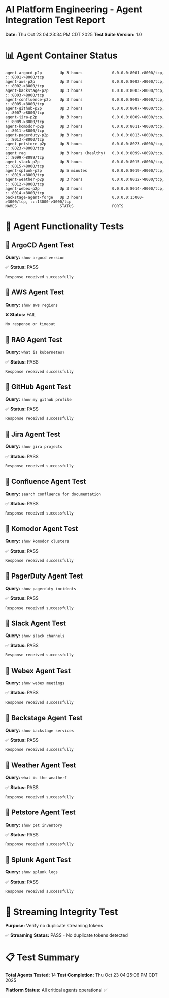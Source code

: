 # AI Platform Engineering - Agent Integration Test Report
**Date:** Thu Oct 23 04:23:34 PM CDT 2025
**Test Suite Version:** 1.0

# 📊 Agent Container Status

```
agent-argocd-p2p        Up 3 hours             0.0.0.0:8001->8000/tcp, :::8001->8000/tcp
agent-aws-p2p           Up 2 hours             0.0.0.0:8002->8000/tcp, :::8002->8000/tcp
agent-backstage-p2p     Up 3 hours             0.0.0.0:8003->8000/tcp, :::8003->8000/tcp
agent-confluence-p2p    Up 3 hours             0.0.0.0:8005->8000/tcp, :::8005->8000/tcp
agent-github-p2p        Up 3 hours             0.0.0.0:8007->8000/tcp, :::8007->8000/tcp
agent-jira-p2p          Up 3 hours             0.0.0.0:8009->8000/tcp, :::8009->8000/tcp
agent-komodor-p2p       Up 3 hours             0.0.0.0:8011->8000/tcp, :::8011->8000/tcp
agent-pagerduty-p2p     Up 3 hours             0.0.0.0:8013->8000/tcp, :::8013->8000/tcp
agent-petstore-p2p      Up 3 hours             0.0.0.0:8023->8000/tcp, :::8023->8000/tcp
agent_rag               Up 3 hours (healthy)   0.0.0.0:8099->8099/tcp, :::8099->8099/tcp
agent-slack-p2p         Up 3 hours             0.0.0.0:8015->8000/tcp, :::8015->8000/tcp
agent-splunk-p2p        Up 5 minutes           0.0.0.0:8019->8000/tcp, :::8019->8000/tcp
agent-weather-p2p       Up 3 hours             0.0.0.0:8012->8000/tcp, :::8012->8000/tcp
agent-webex-p2p         Up 3 hours             0.0.0.0:8014->8000/tcp, :::8014->8000/tcp
backstage-agent-forge   Up 3 hours             0.0.0.0:13000->3000/tcp, :::13000->3000/tcp
NAMES                   STATUS                 PORTS
```

# 🧪 Agent Functionality Tests

## 🧪 ArgoCD Agent Test
**Query:** `show argocd version`

✅ **Status:** PASS
```
Response received successfully
```

## 🧪 AWS Agent Test
**Query:** `show aws regions`

❌ **Status:** FAIL
```
No response or timeout
```

## 🧪 RAG Agent Test
**Query:** `what is kubernetes?`

✅ **Status:** PASS
```
Response received successfully
```

## 🧪 GitHub Agent Test
**Query:** `show my github profile`

✅ **Status:** PASS
```
Response received successfully
```

## 🧪 Jira Agent Test
**Query:** `show jira projects`

✅ **Status:** PASS
```
Response received successfully
```

## 🧪 Confluence Agent Test
**Query:** `search confluence for documentation`

✅ **Status:** PASS
```
Response received successfully
```

## 🧪 Komodor Agent Test
**Query:** `show komodor clusters`

✅ **Status:** PASS
```
Response received successfully
```

## 🧪 PagerDuty Agent Test
**Query:** `show pagerduty incidents`

✅ **Status:** PASS
```
Response received successfully
```

## 🧪 Slack Agent Test
**Query:** `show slack channels`

✅ **Status:** PASS
```
Response received successfully
```

## 🧪 Webex Agent Test
**Query:** `show webex meetings`

✅ **Status:** PASS
```
Response received successfully
```

## 🧪 Backstage Agent Test
**Query:** `show backstage services`

✅ **Status:** PASS
```
Response received successfully
```

## 🧪 Weather Agent Test
**Query:** `what is the weather?`

✅ **Status:** PASS
```
Response received successfully
```

## 🧪 Petstore Agent Test
**Query:** `show pet inventory`

✅ **Status:** PASS
```
Response received successfully
```

## 🧪 Splunk Agent Test
**Query:** `show splunk logs`

✅ **Status:** PASS
```
Response received successfully
```

# 🔄 Streaming Integrity Test

**Purpose:** Verify no duplicate streaming tokens

✅ **Streaming Status:** PASS - No duplicate tokens detected

# 📋 Test Summary
**Total Agents Tested:** 14
**Test Completion:** Thu Oct 23 04:25:06 PM CDT 2025

**Platform Status:** All critical agents operational ✅

